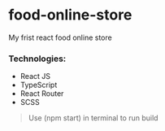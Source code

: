 # food-online-store
My frist react food online store


### Technologies:
* React JS
* TypeScript
* React Router
* SCSS

>Use (npm start) in terminal to run build
